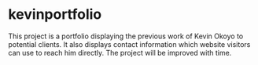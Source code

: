# kevinportfolio

This project is a portfolio displaying the previous work of Kevin Okoyo to potential clients. It also displays contact information which website visitors can use to reach him directly. The project will be improved with time.
